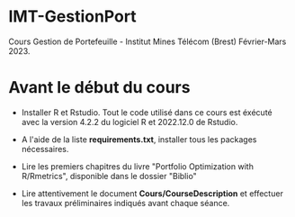 # IMT-GestionPort
Cours Gestion de Portefeuille - Institut Mines Télécom (Brest) Février-Mars 2023.

# Avant le début du cours

- Installer R et Rstudio. Tout le code utilisé dans ce cours est éxécuté avec la version 4.2.2 du logiciel R et 2022.12.0 de Rstudio. 

- A l'aide de la liste **requirements.txt**, installer tous les packages nécessaires.

- Lire les premiers chapitres du livre "Portfolio Optimization with R/Rmetrics", disponible dans le dossier "Biblio"

- Lire attentivement le document **Cours/CourseDescription** et effectuer les travaux préliminaires indiqués avant chaque séance.



